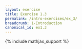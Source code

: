 ```yaml
---
layout: exercise
title: Exercise 1.3
permalink: /intro-exercises/ex_3/
breadcrumb: 1-Introduction
canonical_id: ex1.3
---
```

{% include mathjax_support %}
